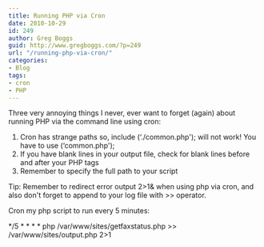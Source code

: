 ```yaml
---
title: Running PHP via Cron
date: 2010-10-29
id: 249
author: Greg Boggs
guid: http://www.gregboggs.com/?p=249
url: "/running-php-via-cron/"
categories:
- Blog
tags:
- cron
- PHP
---
```


Three very annoying things I never, ever want to forget (again) about running PHP via the command line using cron:

  1. Cron has strange paths so, include (&#8216;./common.php'); will not work! You have to use (&#8216;common.php');
  2. If you have blank lines in your output file, check for blank lines before and after your PHP tags
  3. Remember to specify the full path to your script

Tip: Remember to redirect error output 2>1& when using php via cron, and also don't forget to append to your log file with >> operator.

Cron my php script to run every 5 minutes:

\*/5 \* \* \* * php /var/www/sites/getfaxstatus.php >> /var/www/sites/output.php 2>1
